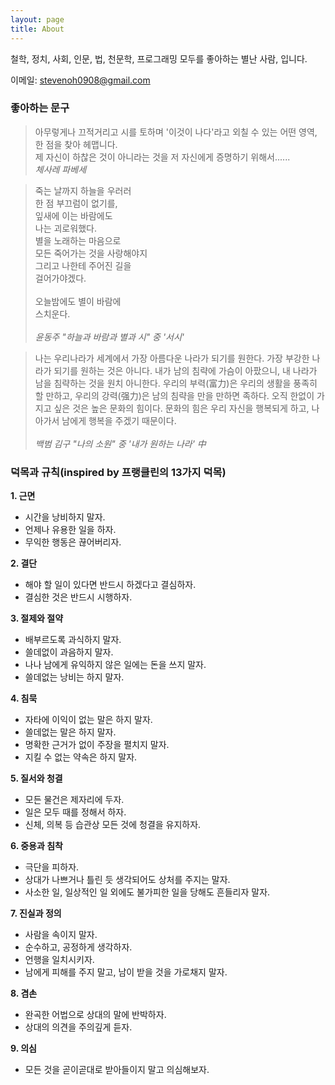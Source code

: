 ```yaml
---
layout: page
title: About
---
```

철학, 정치, 사회, 인문, 법, 천문학, 프로그래밍 모두를 좋아하는 별난 사람,
입니다.

이메일: <a href="mailto:stevenoh0908@gmail.com">stevenoh0908@gmail.com</a>

### 좋아하는 문구

> 아무렇게나 끄적거리고 시를 토하며 '이것이 나다'라고 외칠 수 있는 어떤 영역, 한 점을 찾아 헤맵니다.<br>
> 제 자신이 하찮은 것이 아니라는 것을 저 자신에게 증명하기 위해서......<br>
> _체사레 파베세_

> 죽는 날까지 하늘을 우러러<br>
> 한 점 부끄럼이 없기를,<br>
> 잎새에 이는 바람에도<br>
> 나는 괴로워했다.<br>
> 별을 노래하는 마음으로<br>
> 모든 죽어가는 것을 사랑해야지<br>
> 그리고 나한테 주어진 길을<br>
> 걸어가야겠다.<br><br>
> 오늘밤에도 별이 바람에<br>
> 스치운다.<br><br>
> _윤동주 "하늘과 바람과 별과 시" 중 '서시'_

> 나는 우리나라가 세계에서 가장 아름다운 나라가 되기를 원한다. 가장 부강한 나라가 되기를 원하는 것은 아니다. 내가 남의 침략에 가슴이 아팠으니, 내 나라가 남을 침략하는 것을 원치 아니한다. 우리의 부력(富力)은 우리의 생활을 풍족히 할 만하고, 우리의 강력(强力)은 남의 침략을 만을 만하면 족하다. 오직 한없이 가지고 싶은 것은 높은 문화의 힘이다. 문화의 힘은 우리 자신을 행복되게 하고, 나아가서 남에게 행복을 주겠기 때문이다.<br><br>
> _백범 김구 "나의 소원" 중 '내가 원하는 나라' 中_

### 덕목과 규칙(inspired by 프랭클린의 13가지 덕목)

**1. 근면**<br>
* 시간을 낭비하지 말자.
* 언제나 유용한 일을 하자.
* 무익한 행동은 끊어버리자.

**2. 결단**<br>
* 해야 할 일이 있다면 반드시 하겠다고 결심하자.
* 결심한 것은 반드시 시행하자.

**3. 절제와 절약**<br>
* 배부르도록 과식하지 말자.
* 쓸데없이 과음하지 말자.
* 나나 남에게 유익하지 않은 일에는 돈을 쓰지 말자.
* 쓸데없는 낭비는 하지 말자.

**4. 침묵**<br>
* 자타에 이익이 없는 말은 하지 말자.
* 쓸데없는 말은 하지 말자.
* 명확한 근거가 없이 주장을 펼치지 말자.
* 지킬 수 없는 약속은 하지 말자.

**5. 질서와 청결**<br>
* 모든 물건은 제자리에 두자.
* 일은 모두 때를 정해서 하자.
* 신체, 의복 등 습관상 모든 것에 청결을 유지하자.

**6. 중용과 침착**<br>
* 극단을 피하자.
* 상대가 나쁘거나 틀린 듯 생각되어도 상처를 주지는 말자.
* 사소한 일, 일상적인 일 외에도 불가피한 일을 당해도 흔들리자 말자.

**7. 진실과 정의**<br>
* 사람을 속이지 말자.
* 순수하고, 공정하게 생각하자.
* 언행을 일치시키자.
* 남에게 피해를 주지 말고, 남이 받을 것을 가로채지 말자.

**8. 겸손**<br>
* 완곡한 어법으로 상대의 말에 반박하자.
* 상대의 의견을 주의깊게 듣자.

**9. 의심**<br>
* 모든 것을 곧이곧대로 받아들이지 말고 의심해보자.
